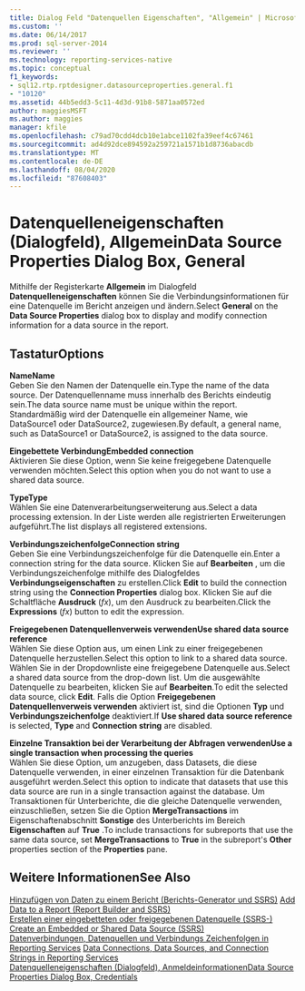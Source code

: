 ```yaml
---
title: Dialog Feld "Datenquellen Eigenschaften", "Allgemein" | Microsoft-Dokumentation
ms.custom: ''
ms.date: 06/14/2017
ms.prod: sql-server-2014
ms.reviewer: ''
ms.technology: reporting-services-native
ms.topic: conceptual
f1_keywords:
- sql12.rtp.rptdesigner.datasourceproperties.general.f1
- "10120"
ms.assetid: 44b5edd3-5c11-4d3d-91b8-5871aa0572ed
author: maggiesMSFT
ms.author: maggies
manager: kfile
ms.openlocfilehash: c79ad70cdd4dcb10e1abce1102fa39eef4c67461
ms.sourcegitcommit: ad4d92dce894592a259721a1571b1d8736abacdb
ms.translationtype: MT
ms.contentlocale: de-DE
ms.lasthandoff: 08/04/2020
ms.locfileid: "87608403"
---
```

# <a name="data-source-properties-dialog-box-general"></a><span data-ttu-id="2cd95-102">Datenquelleneigenschaften (Dialogfeld), Allgemein</span><span class="sxs-lookup"><span data-stu-id="2cd95-102">Data Source Properties Dialog Box, General</span></span>
  <span data-ttu-id="2cd95-103">Mithilfe der Registerkarte **Allgemein** im Dialogfeld **Datenquelleneigenschaften** können Sie die Verbindungsinformationen für eine Datenquelle im Bericht anzeigen und ändern.</span><span class="sxs-lookup"><span data-stu-id="2cd95-103">Select **General** on the **Data Source Properties** dialog box to display and modify connection information for a data source in the report.</span></span>  
  
## <a name="options"></a><span data-ttu-id="2cd95-104">Tastatur</span><span class="sxs-lookup"><span data-stu-id="2cd95-104">Options</span></span>  
 <span data-ttu-id="2cd95-105">**Name**</span><span class="sxs-lookup"><span data-stu-id="2cd95-105">**Name**</span></span>  
 <span data-ttu-id="2cd95-106">Geben Sie den Namen der Datenquelle ein.</span><span class="sxs-lookup"><span data-stu-id="2cd95-106">Type the name of the data source.</span></span> <span data-ttu-id="2cd95-107">Der Datenquellenname muss innerhalb des Berichts eindeutig sein.</span><span class="sxs-lookup"><span data-stu-id="2cd95-107">The data source name must be unique within the report.</span></span> <span data-ttu-id="2cd95-108">Standardmäßig wird der Datenquelle ein allgemeiner Name, wie DataSource1 oder DataSource2, zugewiesen.</span><span class="sxs-lookup"><span data-stu-id="2cd95-108">By default, a general name, such as DataSource1 or DataSource2, is assigned to the data source.</span></span>  
  
 <span data-ttu-id="2cd95-109">**Eingebettete Verbindung**</span><span class="sxs-lookup"><span data-stu-id="2cd95-109">**Embedded connection**</span></span>  
 <span data-ttu-id="2cd95-110">Aktivieren Sie diese Option, wenn Sie keine freigegebene Datenquelle verwenden möchten.</span><span class="sxs-lookup"><span data-stu-id="2cd95-110">Select this option when you do not want to use a shared data source.</span></span>  
  
 <span data-ttu-id="2cd95-111">**Type**</span><span class="sxs-lookup"><span data-stu-id="2cd95-111">**Type**</span></span>  
 <span data-ttu-id="2cd95-112">Wählen Sie eine Datenverarbeitungserweiterung aus.</span><span class="sxs-lookup"><span data-stu-id="2cd95-112">Select a data processing extension.</span></span> <span data-ttu-id="2cd95-113">In der Liste werden alle registrierten Erweiterungen aufgeführt.</span><span class="sxs-lookup"><span data-stu-id="2cd95-113">The list displays all registered extensions.</span></span>  
  
 <span data-ttu-id="2cd95-114">**Verbindungszeichenfolge**</span><span class="sxs-lookup"><span data-stu-id="2cd95-114">**Connection string**</span></span>  
 <span data-ttu-id="2cd95-115">Geben Sie eine Verbindungszeichenfolge für die Datenquelle ein.</span><span class="sxs-lookup"><span data-stu-id="2cd95-115">Enter a connection string for the data source.</span></span> <span data-ttu-id="2cd95-116">Klicken Sie auf **Bearbeiten** , um die Verbindungszeichenfolge mithilfe des Dialogfeldes **Verbindungseigenschaften** zu erstellen.</span><span class="sxs-lookup"><span data-stu-id="2cd95-116">Click **Edit** to build the connection string using the **Connection Properties** dialog box.</span></span> <span data-ttu-id="2cd95-117">Klicken Sie auf die Schaltfläche **Ausdruck** (*fx*), um den Ausdruck zu bearbeiten.</span><span class="sxs-lookup"><span data-stu-id="2cd95-117">Click the **Expressions** (*fx*) button to edit the expression.</span></span>  
  
 <span data-ttu-id="2cd95-118">**Freigegebenen Datenquellenverweis verwenden**</span><span class="sxs-lookup"><span data-stu-id="2cd95-118">**Use shared data source reference**</span></span>  
 <span data-ttu-id="2cd95-119">Wählen Sie diese Option aus, um einen Link zu einer freigegebenen Datenquelle herzustellen.</span><span class="sxs-lookup"><span data-stu-id="2cd95-119">Select this option to link to a shared data source.</span></span> <span data-ttu-id="2cd95-120">Wählen Sie in der Dropdownliste eine freigegebene Datenquelle aus.</span><span class="sxs-lookup"><span data-stu-id="2cd95-120">Select a shared data source from the drop-down list.</span></span> <span data-ttu-id="2cd95-121">Um die ausgewählte Datenquelle zu bearbeiten, klicken Sie auf **Bearbeiten**.</span><span class="sxs-lookup"><span data-stu-id="2cd95-121">To edit the selected data source, click **Edit**.</span></span> <span data-ttu-id="2cd95-122">Falls die Option **Freigegebenen Datenquellenverweis verwenden** aktiviert ist, sind die Optionen **Typ** und **Verbindungszeichenfolge** deaktiviert.</span><span class="sxs-lookup"><span data-stu-id="2cd95-122">If **Use shared data source reference** is selected, **Type** and **Connection string** are disabled.</span></span>  
  
 <span data-ttu-id="2cd95-123">**Einzelne Transaktion bei der Verarbeitung der Abfragen verwenden**</span><span class="sxs-lookup"><span data-stu-id="2cd95-123">**Use a single transaction when processing the queries**</span></span>  
 <span data-ttu-id="2cd95-124">Wählen Sie diese Option, um anzugeben, dass Datasets, die diese Datenquelle verwenden, in einer einzelnen Transaktion für die Datenbank ausgeführt werden.</span><span class="sxs-lookup"><span data-stu-id="2cd95-124">Select this option to indicate that datasets that use this data source are run in a single transaction against the database.</span></span> <span data-ttu-id="2cd95-125">Um Transaktionen für Unterberichte, die die gleiche Datenquelle verwenden, einzuschließen, setzen Sie die Option **MergeTransactions** im Eigenschaftenabschnitt **Sonstige** des Unterberichts im Bereich **Eigenschaften** auf **True** .</span><span class="sxs-lookup"><span data-stu-id="2cd95-125">To include transactions for subreports that use the same data source, set **MergeTransactions** to **True** in the subreport's **Other** properties section of the **Properties** pane.</span></span>  
  
## <a name="see-also"></a><span data-ttu-id="2cd95-126">Weitere Informationen</span><span class="sxs-lookup"><span data-stu-id="2cd95-126">See Also</span></span>  
 <span data-ttu-id="2cd95-127">[Hinzufügen von Daten zu einem Bericht &#40;Berichts-Generator und SSRS&#41;](report-data/report-datasets-ssrs.md) </span><span class="sxs-lookup"><span data-stu-id="2cd95-127">[Add Data to a Report &#40;Report Builder and SSRS&#41;](report-data/report-datasets-ssrs.md) </span></span>  
 <span data-ttu-id="2cd95-128">[Erstellen einer eingebetteten oder freigegebenen Datenquelle &#40;SSRS-&#41;](../../2014/reporting-services/create-an-embedded-or-shared-data-source-ssrs.md) </span><span class="sxs-lookup"><span data-stu-id="2cd95-128">[Create an Embedded or Shared Data Source &#40;SSRS&#41;](../../2014/reporting-services/create-an-embedded-or-shared-data-source-ssrs.md) </span></span>  
 <span data-ttu-id="2cd95-129">[Datenverbindungen, Datenquellen und Verbindungs Zeichenfolgen in Reporting Services](../../2014/reporting-services/data-connections-data-sources-and-connection-strings-in-reporting-services.md) </span><span class="sxs-lookup"><span data-stu-id="2cd95-129">[Data Connections, Data Sources, and Connection Strings in Reporting Services](../../2014/reporting-services/data-connections-data-sources-and-connection-strings-in-reporting-services.md) </span></span>  
 [<span data-ttu-id="2cd95-130">Datenquelleneigenschaften (Dialogfeld), Anmeldeinformationen</span><span class="sxs-lookup"><span data-stu-id="2cd95-130">Data Source Properties Dialog Box, Credentials</span></span>](../../2014/reporting-services/data-source-properties-dialog-box-credentials.md)  
  
  

